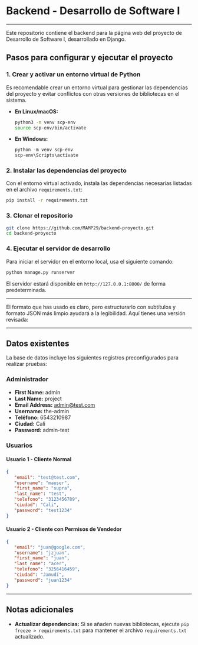 # Backend - Desarrollo de Software I
---

Este repositorio contiene el backend para la página web del proyecto de Desarrollo de Software I, desarrollado en Django.

## Pasos para configurar y ejecutar el proyecto

### 1. Crear y activar un entorno virtual de Python

Es recomendable crear un entorno virtual para gestionar las dependencias del proyecto y evitar conflictos con otras versiones de bibliotecas en el sistema.

- **En Linux/macOS:**

   ```bash
   python3 -m venv scp-env
   source scp-env/bin/activate
   ```

- **En Windows:**

   ```powershell
   python -m venv scp-env
   scp-env\Scripts\activate
   ```

### 2. Instalar las dependencias del proyecto

Con el entorno virtual activado, instala las dependencias necesarias listadas en el archivo `requirements.txt`:

   ```bash
   pip install -r requirements.txt
   ```
### 3. Clonar el repositorio

   ```bash
   git clone https://github.com/MAMP29/backend-proyecto.git
   cd backend-proyecto
   ```
   
### 4. Ejecutar el servidor de desarrollo

Para iniciar el servidor en el entorno local, usa el siguiente comando:

   ```bash
   python manage.py runserver
   ```

El servidor estará disponible en `http://127.0.0.1:8000/` de forma predeterminada.

---
El formato que has usado es claro, pero estructurarlo con subtítulos y formato JSON más limpio ayudará a la legibilidad. Aquí tienes una versión revisada:

---

## Datos existentes

La base de datos incluye los siguientes registros preconfigurados para realizar pruebas:

### Administrador

   - **First Name:** admin  
   - **Last Name:** project  
   - **Email Address:** admin@test.com  
   - **Username:** the-admin  
   - **Teléfono:** 6543210987  
   - **Ciudad:** Cali  
   - **Password:** admin-test  

### Usuarios

#### Usuario 1 - Cliente Normal

```json
{
   "email": "test@test.com",
   "username": "mauser",
   "first_name": "supra",
   "last_name": "test",
   "telefono": "3123456789",
   "ciudad": "Cali",
   "password": "test1234"
}
```

#### Usuario 2 - Cliente con Permisos de Vendedor

```json
{
   "email": "juan@google.com",
   "username": "jzjuan",
   "first_name": "juan",
   "last_name": "acer",
   "telefono": "3256416459",
   "ciudad": "Jamudi",
   "password": "juan1234"
}
```

---

## Notas adicionales

- **Actualizar dependencias:** Si se añaden nuevas bibliotecas, ejecute `pip freeze > requirements.txt` para mantener el archivo `requirements.txt` actualizado.

